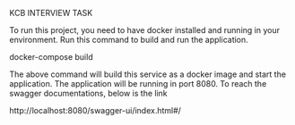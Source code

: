 KCB INTERVIEW TASK

To run this project, you need to have docker installed and running in your environment.
Run this command to build and run the application.

docker-compose build

The above command will build this service as a docker image
and start the application. The application will be running in port 8080.
To reach the swagger documentations, below is the link

http://localhost:8080/swagger-ui/index.html#/